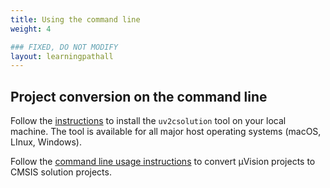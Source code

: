 ```yaml
---
title: Using the command line
weight: 4

### FIXED, DO NOT MODIFY
layout: learningpathall
---
```


## Project conversion on the command line

Follow the [instructions](https://arm-software.github.io/MDK-Toolbox/01_installation/) to install the `uv2csolution` tool on
your local machine. The tool is available for all major host operating systems (macOS, LInux, Windows).

Follow the [command line usage instructions](https://arm-software.github.io/MDK-Toolbox/04_uv2csolution/) to convert
µVision projects to CMSIS solution projects.